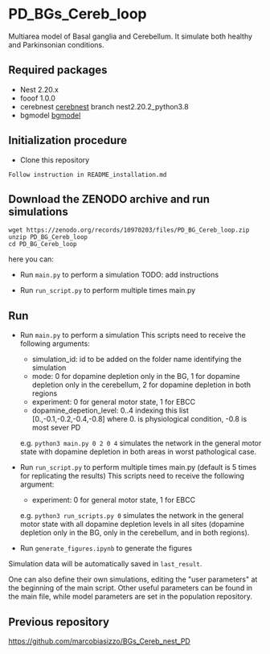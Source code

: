 # PD_BGs_Cereb_loop
Multiarea model of Basal ganglia and Cerebellum. It simulate both healthy and Parkinsonian conditions.

## Required packages
- Nest 2.20.x
- fooof 1.0.0
- cerebnest [cerebnest](https://github.com/marcobiasizzo/cereb-nest/tree/nest2.20.2_python3.8) branch nest2.20.2_python3.8
- bgmodel [bgmodel](https://github.com/marcobiasizzo/bgmodel)

## Initialization procedure
- Clone this repository
```
Follow instruction in README_installation.md
```

## Download the ZENODO archive and run simulations
```
wget https://zenodo.org/records/10970203/files/PD_BG_Cereb_loop.zip
unzip PD_BG_Cereb_loop
cd PD_BG_Cereb_loop
```

here you can:

* Run `main.py` to perform a simulation
TODO: add instructions

* Run `run_script.py` to perform multiple times main.py

## Run 
* Run `main.py` to perform a simulation
    This scripts need to receive the following arguments:
    - simulation_id: id to be added on the folder name identifying the simulation
    - mode: 0 for dopamine depletion only in the BG, 1 for dopamine depletion only in the cerebellum, 2 for dopamine depletion in both regions
    - experiment: 0 for general motor state, 1 for EBCC
    - dopamine_depetion_level: 0..4 indexing this list  [0.,-0.1,-0.2,-0.4,-0.8] where 0. is physiological condition, -0.8 is most sever PD

    e.g. `python3 main.py 0 2 0 4` simulates the network in the general motor state with dopamine depletion in both areas in worst pathological case.

* Run `run_script.py` to perform multiple times main.py (default is 5 times for replicating the results)
    This scripts need to receive the following argument:
    - experiment: 0 for general motor state, 1 for EBCC

    e.g. `python3 run_scripts.py 0` simulates the network in the general motor state with all dopamine depletion levels in all sites (dopamine depletion only in the BG, only in the cerebellum, and in both regions).

* Run `generate_figures.ipynb` to generate the figures

Simulation data will be automatically saved in `last_result`.

One can also define their own simulations, editing the "user parameters" at the beginning of the main script.
Other useful parameters can be found in the main file, while model parameters are set in the population repository.

## Previous repository
https://github.com/marcobiasizzo/BGs_Cereb_nest_PD
